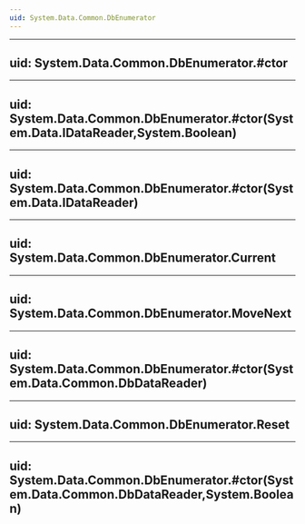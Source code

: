 ```yaml
---
uid: System.Data.Common.DbEnumerator
---
```


---
uid: System.Data.Common.DbEnumerator.#ctor
---

---
uid: System.Data.Common.DbEnumerator.#ctor(System.Data.IDataReader,System.Boolean)
---

---
uid: System.Data.Common.DbEnumerator.#ctor(System.Data.IDataReader)
---

---
uid: System.Data.Common.DbEnumerator.Current
---

---
uid: System.Data.Common.DbEnumerator.MoveNext
---

---
uid: System.Data.Common.DbEnumerator.#ctor(System.Data.Common.DbDataReader)
---

---
uid: System.Data.Common.DbEnumerator.Reset
---

---
uid: System.Data.Common.DbEnumerator.#ctor(System.Data.Common.DbDataReader,System.Boolean)
---
